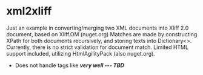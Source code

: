 # xml2xliff
Just an example in converting/merging two XML documents into Xliff 2.0 document, based on Xliff.OM (nuget.org)
Matches are made by constructing XPath for both documents recursively, and storing texts into Dictionary<>.
Currently, there is no strict validation for document match.
Limited HTML support included, utilizing HtmlAgilityPack (also nuget.org).
 - Does not handle tags like <b> <i> very well --- TBD
 
